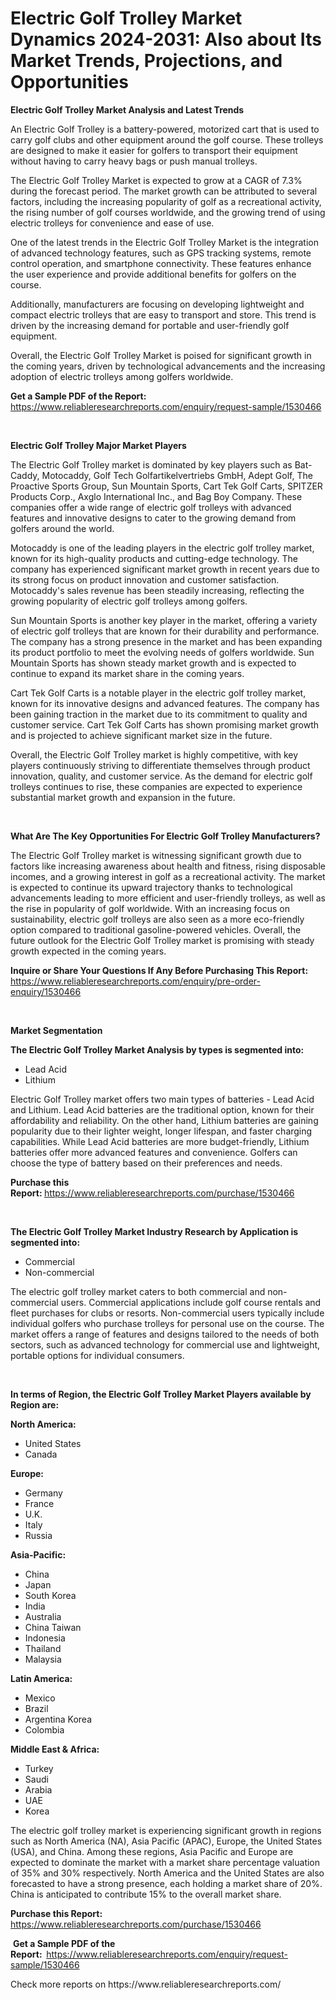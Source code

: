 <p><h1>Electric Golf Trolley Market Dynamics 2024-2031: Also about Its Market Trends, Projections, and Opportunities</h1></p><p><strong>Electric Golf Trolley Market Analysis and Latest Trends</strong></p>
<p><p>An Electric Golf Trolley is a battery-powered, motorized cart that is used to carry golf clubs and other equipment around the golf course. These trolleys are designed to make it easier for golfers to transport their equipment without having to carry heavy bags or push manual trolleys.</p><p>The Electric Golf Trolley Market is expected to grow at a CAGR of 7.3% during the forecast period. The market growth can be attributed to several factors, including the increasing popularity of golf as a recreational activity, the rising number of golf courses worldwide, and the growing trend of using electric trolleys for convenience and ease of use.</p><p>One of the latest trends in the Electric Golf Trolley Market is the integration of advanced technology features, such as GPS tracking systems, remote control operation, and smartphone connectivity. These features enhance the user experience and provide additional benefits for golfers on the course.</p><p>Additionally, manufacturers are focusing on developing lightweight and compact electric trolleys that are easy to transport and store. This trend is driven by the increasing demand for portable and user-friendly golf equipment.</p><p>Overall, the Electric Golf Trolley Market is poised for significant growth in the coming years, driven by technological advancements and the increasing adoption of electric trolleys among golfers worldwide.</p></p>
<p><strong>Get a Sample PDF of the Report:&nbsp;</strong> <a href="https://www.reliableresearchreports.com/enquiry/request-sample/1530466">https://www.reliableresearchreports.com/enquiry/request-sample/1530466</a></p>
<p>&nbsp;</p>
<p><strong>Electric Golf Trolley Major Market Players</strong></p>
<p><p>The Electric Golf Trolley market is dominated by key players such as Bat-Caddy, Motocaddy, Golf Tech Golfartikelvertriebs GmbH, Adept Golf, The Proactive Sports Group, Sun Mountain Sports, Cart Tek Golf Carts, SPITZER Products Corp., Axglo International Inc., and Bag Boy Company. These companies offer a wide range of electric golf trolleys with advanced features and innovative designs to cater to the growing demand from golfers around the world.</p><p>Motocaddy is one of the leading players in the electric golf trolley market, known for its high-quality products and cutting-edge technology. The company has experienced significant market growth in recent years due to its strong focus on product innovation and customer satisfaction. Motocaddy's sales revenue has been steadily increasing, reflecting the growing popularity of electric golf trolleys among golfers.</p><p>Sun Mountain Sports is another key player in the market, offering a variety of electric golf trolleys that are known for their durability and performance. The company has a strong presence in the market and has been expanding its product portfolio to meet the evolving needs of golfers worldwide. Sun Mountain Sports has shown steady market growth and is expected to continue to expand its market share in the coming years.</p><p>Cart Tek Golf Carts is a notable player in the electric golf trolley market, known for its innovative designs and advanced features. The company has been gaining traction in the market due to its commitment to quality and customer service. Cart Tek Golf Carts has shown promising market growth and is projected to achieve significant market size in the future.</p><p>Overall, the Electric Golf Trolley market is highly competitive, with key players continuously striving to differentiate themselves through product innovation, quality, and customer service. As the demand for electric golf trolleys continues to rise, these companies are expected to experience substantial market growth and expansion in the future.</p></p>
<p>&nbsp;</p>
<p><strong>What Are The Key Opportunities For Electric Golf Trolley Manufacturers?</strong></p>
<p><p>The Electric Golf Trolley market is witnessing significant growth due to factors like increasing awareness about health and fitness, rising disposable incomes, and a growing interest in golf as a recreational activity. The market is expected to continue its upward trajectory thanks to technological advancements leading to more efficient and user-friendly trolleys, as well as the rise in popularity of golf worldwide. With an increasing focus on sustainability, electric golf trolleys are also seen as a more eco-friendly option compared to traditional gasoline-powered vehicles. Overall, the future outlook for the Electric Golf Trolley market is promising with steady growth expected in the coming years.</p></p>
<p><strong>Inquire or Share Your Questions If Any Before Purchasing This Report:</strong> <a href="https://www.reliableresearchreports.com/enquiry/pre-order-enquiry/1530466">https://www.reliableresearchreports.com/enquiry/pre-order-enquiry/1530466</a></p>
<p>&nbsp;</p>
<p><strong>Market Segmentation</strong></p>
<p><strong>The Electric Golf Trolley Market Analysis by types is segmented into:</strong></p>
<p><ul><li>Lead Acid</li><li>Lithium</li></ul></p>
<p><p>Electric Golf Trolley market offers two main types of batteries - Lead Acid and Lithium. Lead Acid batteries are the traditional option, known for their affordability and reliability. On the other hand, Lithium batteries are gaining popularity due to their lighter weight, longer lifespan, and faster charging capabilities. While Lead Acid batteries are more budget-friendly, Lithium batteries offer more advanced features and convenience. Golfers can choose the type of battery based on their preferences and needs.</p></p>
<p><strong>Purchase this Report:&nbsp;</strong><a href="https://www.reliableresearchreports.com/purchase/1530466">https://www.reliableresearchreports.com/purchase/1530466</a></p>
<p>&nbsp;</p>
<p><strong>The Electric Golf Trolley Market Industry Research by Application is segmented into:</strong></p>
<p><ul><li>Commercial</li><li>Non-commercial</li></ul></p>
<p><p>The electric golf trolley market caters to both commercial and non-commercial users. Commercial applications include golf course rentals and fleet purchases for clubs or resorts. Non-commercial users typically include individual golfers who purchase trolleys for personal use on the course. The market offers a range of features and designs tailored to the needs of both sectors, such as advanced technology for commercial use and lightweight, portable options for individual consumers.</p></p>
<p>&nbsp;</p>
<p><strong>In terms of Region, the Electric Golf Trolley Market Players available by Region are:</strong></p>
<p>
    <p> <strong> North America: </strong>
        <ul>
            <li>United States</li>
            <li>Canada</li>
        </ul>
        </p> 
    <p> <strong> Europe: </strong>
        <ul>
            <li>Germany</li>
            <li>France</li>
            <li>U.K.</li>
            <li>Italy</li>
            <li>Russia</li>
        </ul>
        </p> 
    <p> <strong> Asia-Pacific: </strong>
        <ul>
            <li>China</li>
            <li>Japan</li>
            <li>South Korea</li>
            <li>India</li>
            <li>Australia</li>
            <li>China Taiwan</li>
            <li>Indonesia</li>
            <li>Thailand</li>
            <li>Malaysia</li>
        </ul>
        </p> 
    <p> <strong> Latin America: </strong>
        <ul>
            <li>Mexico</li>
            <li>Brazil</li>
            <li>Argentina Korea</li>
            <li>Colombia</li>
        </ul>
        </p> 
    <p> <strong> Middle East & Africa: </strong>
        <ul>
            <li>Turkey</li>
            <li>Saudi</li>
            <li>Arabia</li>
            <li>UAE</li>
            <li>Korea</li>
        </ul>
    </p>
    </p>
<p><p>The electric golf trolley market is experiencing significant growth in regions such as North America (NA), Asia Pacific (APAC), Europe, the United States (USA), and China. Among these regions, Asia Pacific and Europe are expected to dominate the market with a market share percentage valuation of 35% and 30% respectively. North America and the United States are also forecasted to have a strong presence, each holding a market share of 20%. China is anticipated to contribute 15% to the overall market share.</p></p>
<p><strong>Purchase this Report: </strong><a href="https://www.reliableresearchreports.com/purchase/1530466">https://www.reliableresearchreports.com/purchase/1530466</a></p>
<p>&nbsp;<strong>Get a Sample PDF of the Report:&nbsp;&nbsp;</strong><a href="https://www.reliableresearchreports.com/enquiry/request-sample/1530466">https://www.reliableresearchreports.com/enquiry/request-sample/1530466</a></p>
<p><strong></strong></p>
<p>Check more reports on https://www.reliableresearchreports.com/</p>